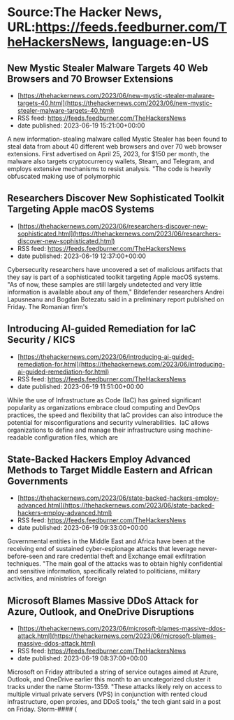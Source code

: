 # Source:The Hacker News, URL:https://feeds.feedburner.com/TheHackersNews, language:en-US

## New Mystic Stealer Malware Targets 40 Web Browsers and 70 Browser Extensions
 - [https://thehackernews.com/2023/06/new-mystic-stealer-malware-targets-40.html](https://thehackernews.com/2023/06/new-mystic-stealer-malware-targets-40.html)
 - RSS feed: https://feeds.feedburner.com/TheHackersNews
 - date published: 2023-06-19 15:21:00+00:00

A new information-stealing malware called Mystic Stealer has been found to steal data from about 40 different web browsers and over 70 web browser extensions.
First advertised on April 25, 2023, for $150 per month, the malware also targets cryptocurrency wallets, Steam, and Telegram, and employs extensive mechanisms to resist analysis.
"The code is heavily obfuscated making use of polymorphic

## Researchers Discover New Sophisticated Toolkit Targeting Apple macOS Systems
 - [https://thehackernews.com/2023/06/researchers-discover-new-sophisticated.html](https://thehackernews.com/2023/06/researchers-discover-new-sophisticated.html)
 - RSS feed: https://feeds.feedburner.com/TheHackersNews
 - date published: 2023-06-19 12:37:00+00:00

Cybersecurity researchers have uncovered a set of malicious artifacts that they say is part of a sophisticated toolkit targeting Apple macOS systems.
"As of now, these samples are still largely undetected and very little information is available about any of them," Bitdefender researchers Andrei Lapusneanu and Bogdan Botezatu said in a preliminary report published on Friday.
The Romanian firm's

## Introducing AI-guided Remediation for IaC Security / KICS
 - [https://thehackernews.com/2023/06/introducing-ai-guided-remediation-for.html](https://thehackernews.com/2023/06/introducing-ai-guided-remediation-for.html)
 - RSS feed: https://feeds.feedburner.com/TheHackersNews
 - date published: 2023-06-19 11:51:00+00:00

While the use of Infrastructure as Code (IaC) has gained significant popularity as organizations embrace cloud computing and DevOps practices, the speed and flexibility that IaC provides can also introduce the potential for misconfigurations and security vulnerabilities. 
IaC allows organizations to define and manage their infrastructure using machine-readable configuration files, which are

## State-Backed Hackers Employ Advanced Methods to Target Middle Eastern and African Governments
 - [https://thehackernews.com/2023/06/state-backed-hackers-employ-advanced.html](https://thehackernews.com/2023/06/state-backed-hackers-employ-advanced.html)
 - RSS feed: https://feeds.feedburner.com/TheHackersNews
 - date published: 2023-06-19 09:33:00+00:00

Governmental entities in the Middle East and Africa have been at the receiving end of sustained cyber-espionage attacks that leverage never-before-seen and rare credential theft and Exchange email exfiltration techniques.
"The main goal of the attacks was to obtain highly confidential and sensitive information, specifically related to politicians, military activities, and ministries of foreign

## Microsoft Blames Massive DDoS Attack for Azure, Outlook, and OneDrive Disruptions
 - [https://thehackernews.com/2023/06/microsoft-blames-massive-ddos-attack.html](https://thehackernews.com/2023/06/microsoft-blames-massive-ddos-attack.html)
 - RSS feed: https://feeds.feedburner.com/TheHackersNews
 - date published: 2023-06-19 08:37:00+00:00

Microsoft on Friday attributed a string of service outages aimed at Azure, Outlook, and OneDrive earlier this month to an uncategorized cluster it tracks under the name Storm-1359.
"These attacks likely rely on access to multiple virtual private servers (VPS) in conjunction with rented cloud infrastructure, open proxies, and DDoS tools," the tech giant said in a post on Friday.
Storm-#### (

